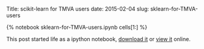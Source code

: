 Title: scikit-learn for TMVA users
date: 2015-02-04
slug: sklearn-for-TMVA-users

{% notebook sklearn-for-TMVA-users.ipynb cells[1:] %}

This post started life as a ipython notebook,
[download it](/downloads/notebooks/sklearn-for-TMVA-users.ipynb)
or
[view it](http://nbviewer.ipython.org/url/betatim.github.io//downloads/notebooks/sklearn-for-TMVA-users.ipynb) online.